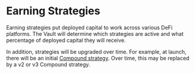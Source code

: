 # Earning Strategies

Earning strategies put deployed capital to work across various DeFi platforms. The Vault will determine which strategies are active and what percentage of deployed capital they will receive.

In addition, strategies will be upgraded over time. For example, at launch, there will be an initial [Compound strategy](../supported-strategies/compound.md). Over time, this may be replaced by a v2 or v3 Compound strategy.

